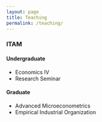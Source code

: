 ```yaml
---
layout: page
title: Teaching
permalink: /teaching/
---
```


### ITAM

#### Undergraduate
* Economics IV  
* Research Seminar

#### Graduate
* Advanced Microeconometrics  
* Empirical Industrial Organization
